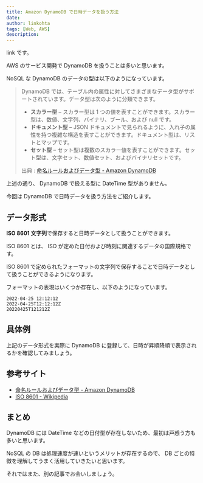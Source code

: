 ```yaml
---
title: Amazon DynamoDB で日時データを扱う方法
date: 
author: linkohta
tags: [Web, AWS]
description: 
---
```


link です。

AWS のサービス開発で DynamoDB を扱うことは多いと思います。

NoSQL な DynamoDB のデータの型は以下のようになっています。

>DynamoDB では、テーブル内の属性に対してさまざまなデータ型がサポートされています。データ型は次のように分類できます。
>
>- **スカラー型** – スカラー型は 1 つの値を表すことができます。スカラー型は、数値、文字列、バイナリ、ブール、および null です。
>- **ドキュメント型** – JSON ドキュメントで見られるように、入れ子の属性を持つ複雑な構造を表すことができます。ドキュメント型は、リストとマップです。
>- **セット型** – セット型は複数のスカラー値を表すことができます。セット型は、文字セット、数値セット、およびバイナリセットです。
>
>出典 : [命名ルールおよびデータ型 - Amazon DynamoDB](https://docs.aws.amazon.com/ja_jp/amazondynamodb/latest/developerguide/HowItWorks.NamingRulesDataTypes.html)

上述の通り、 DynamoDB で扱える型に DateTime 型がありません。

今回は DynamoDB で日時データを扱う方法をご紹介します。

## データ形式

**ISO 8601 文字列**で保存すると日時データとして扱うことができます。

ISO 8601 とは、 ISO が定めた日付および時刻に関連するデータの国際規格です。

ISO 8601 で定められたフォーマットの文字列で保存することで日時データとして扱うことができるようになります。

フォーマットの表現はいくつか存在し、以下のようになっています。

```title=2022年4月25日12時12分12秒をISO 8601 文字列で表現
2022-04-25 12:12:12
2022-04-25T12:12:12Z
20220425T121212Z
```

## 具体例

上記のデータ形式を実際に DynamoDB に登録して、日時が昇順降順で表示されるかを確認してみましょう。

## 参考サイト

- [命名ルールおよびデータ型 - Amazon DynamoDB](https://docs.aws.amazon.com/ja_jp/amazondynamodb/latest/developerguide/HowItWorks.NamingRulesDataTypes.html)
- [ISO 8601 - Wikipedia](https://en.wikipedia.org/wiki/ISO_8601#General_principles)

## まとめ

DynamoDB には DateTime などの日付型が存在しないため、最初は戸惑う方も多いと思います。

NoSQL の DB は処理速度が速いというメリットが存在するので、 DB ごとの特徴を理解してうまく活用していきたいと思います。

それではまた、別の記事でお会いしましょう。